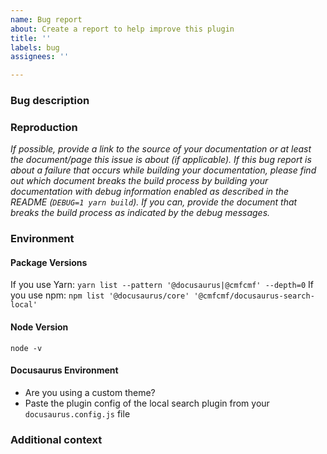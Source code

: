 ```yaml
---
name: Bug report
about: Create a report to help improve this plugin
title: ''
labels: bug
assignees: ''

---
```


### Bug description 
<!-- A clear and concise description of what the bug is. -->


### Reproduction

*If possible, provide a link to the source of your documentation or at least
the document/page this issue is about (if applicable). If this bug report is 
about a failure that occurs while building your documentation, please find out 
which document breaks the build process by building your documentation with debug
information enabled as described in the README (`DEBUG=1 yarn build`). If you can, 
provide the document that breaks the build process as indicated by the debug messages.*

### Environment
<!-- Please paste the output of the following commands: -->

#### Package Versions
If you use Yarn: 
`yarn list --pattern '@docusaurus|@cmfcmf' --depth=0`
If you use npm: 
`npm list '@docusaurus/core' '@cmfcmf/docusaurus-search-local'`

#### Node Version
`node -v`

#### Docusaurus Environment

- Are you using a custom theme?
- Paste the plugin config of the local search plugin from your `docusaurus.config.js` file


### Additional context
<!-- Add any other context about the problem here. -->
